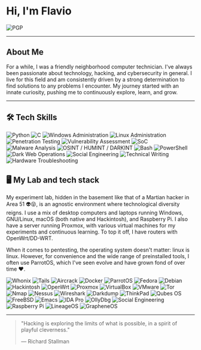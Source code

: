 # Hi, I'm Flavio

![PGP](https://img.shields.io/badge/GPG-F04A749A0DA76B45-6a0dad?style=for-the-badge&logo=gnupg&logoColor=white)

---

## About Me

For a while, I was a friendly neighborhood computer technician. I've always been passionate about technology, hacking, and cybersecurity in general. I live for this field and am consistently driven by a strong determination to find solutions to any problems I encounter. My journey started with an innate curiosity, pushing me to continuously explore, learn, and grow.

---

## 🛠 **Tech Skills**


![Python](https://img.shields.io/badge/Python-6a0dad?style=for-the-badge&logo=python&logoColor=white)
![C](https://img.shields.io/badge/C-6a0dad?style=for-the-badge&logo=cplusplus&logoColor=white)
![Windows Administration](https://img.shields.io/badge/Windows%20Administration-6a0dad?style=for-the-badge&logo=windows&logoColor=white)
![Linux Administration](https://img.shields.io/badge/Linux%20Administration-6a0dad?style=for-the-badge&logo=linux&logoColor=white)
![Penetration Testing](https://img.shields.io/badge/Penetration%20Testing-6a0dad?style=for-the-badge&logo=hackaday&logoColor=white)
![Vulnerability Assessment](https://img.shields.io/badge/Vulnerability%20Assessment-6a0dad?style=for-the-badge&logo=nmap&logoColor=white)
![SoC](https://img.shields.io/badge/Security%20Operations%20Center-6a0dad?style=for-the-badge&logo=shield-check&logoColor=white)
![Malware Analysis](https://img.shields.io/badge/Malware%20Analysis-6a0dad?style=for-the-badge&logo=virustotal&logoColor=white)
![OSINT / HUMINT / DARKINT](https://img.shields.io/badge/OSINT%20%2F%20HUMINT%20%2F%20DARKINT-6a0dad?style=for-the-badge&logo=tor&logoColor=white)
![Bash](https://img.shields.io/badge/Bash-6a0dad?style=for-the-badge&logo=gnu-bash&logoColor=white)
![PowerShell](https://img.shields.io/badge/PowerShell-6a0dad?style=for-the-badge&logo=powershell&logoColor=white)
![Dark Web Operations](https://img.shields.io/badge/Dark%20Web%20Operations-6a0dad?style=for-the-badge&logo=torbrowser&logoColor=white)
![Social Engineering](https://img.shields.io/badge/Social%20Engineering-6a0dad?style=for-the-badge&logo=unknown&logoColor=white) 
![Technical Writing](https://img.shields.io/badge/Technical%20Writing-6a0dad?style=for-the-badge&logo=write-the-docs&logoColor=white)
![Hardware Troubleshooting](https://img.shields.io/badge/Hardware%20Troubleshooting-6a0dad?style=for-the-badge&logo=unknown&logoColor=white)


## 🖥️ **My Lab and tech stack**

My experiment lab, hidden in the basement like that of a Martian hacker in Area 51 👽😝, is an agnostic environment where technological diversity reigns. I use a mix of desktop computers and laptops running Windows, GNU/Linux, macOS (both native and Hackintosh), and Raspberry Pi. I also have a server running Proxmox, with various virtual machines for my experiments and continuous learning. To top it off, I have routers with OpenWrt/DD-WRT.

When it comes to pentesting, the operating system doesn't matter: linux is linux. However, for convenience and the wide range of preinstalled tools, I often use ParrotOS, which I've seen evolve and have grown fond of over time ❤️.

![Whonix](https://img.shields.io/badge/Whonix-6a0dad?style=for-the-badge&logo=whonix&logoColor=white)
![Tails](https://img.shields.io/badge/Tails-6a0dad?style=for-the-badge&logo=tails&logoColor=white)
![Aircrack](https://img.shields.io/badge/Aircrack-6a0dad?style=for-the-badge&logo=aircrack-ng&logoColor=white)
![Docker](https://img.shields.io/badge/Docker-6a0dad?style=for-the-badge&logo=docker&logoColor=white)
![ParrotOS](https://img.shields.io/badge/ParrotOS-6a0dad?style=for-the-badge&logo=parrotsec&logoColor=white)
![Fedora](https://img.shields.io/badge/Fedora-6a0dad?style=for-the-badge&logo=fedora&logoColor=white)
![Debian](https://img.shields.io/badge/Debian-6a0dad?style=for-the-badge&logo=debian&logoColor=white)
![Hackintosh](https://img.shields.io/badge/Hackintosh-6a0dad?style=for-the-badge&logo=apple&logoColor=white)
![OpenWrt](https://img.shields.io/badge/OpenWrt-6a0dad?style=for-the-badge&logo=openwrt&logoColor=white)
![Proxmox](https://img.shields.io/badge/Proxmox-6a0dad?style=for-the-badge&logo=proxmox&logoColor=white)
![VirtualBox](https://img.shields.io/badge/VirtualBox-6a0dad?style=for-the-badge&logo=virtualbox&logoColor=white)
![VMware](https://img.shields.io/badge/VMware-6a0dad?style=for-the-badge&logo=vmware&logoColor=white)
![Tor](https://img.shields.io/badge/Tor-6a0dad?style=for-the-badge&logo=torproject&logoColor=white)
![Nmap](https://img.shields.io/badge/Nmap-6a0dad?style=for-the-badge&logo=nmap&logoColor=white)
![Nessus](https://img.shields.io/badge/Nessus-6a0dad?style=for-the-badge&logo=tenable&logoColor=white)
![Wireshark](https://img.shields.io/badge/Wireshark-6a0dad?style=for-the-badge&logo=wireshark&logoColor=white)
![Darkdump](https://img.shields.io/badge/Darkdump-6a0dad?style=for-the-badge&logo=unknown&logoColor=white) <!-- Replace 'unknown' with the correct logo if available -->
![ThinkPad](https://img.shields.io/badge/ThinkPad-6a0dad?style=for-the-badge&logo=lenovo&logoColor=white)
![Qubes OS](https://img.shields.io/badge/Qubes%20OS-6a0dad?style=for-the-badge&logo=qubes&logoColor=white)
![FreeBSD](https://img.shields.io/badge/FreeBSD-6a0dad?style=for-the-badge&logo=freebsd&logoColor=white)
![Emacs](https://img.shields.io/badge/Emacs-6a0dad?style=for-the-badge&logo=emacs&logoColor=white)
![IDA Pro](https://img.shields.io/badge/IDA%20Pro-6a0dad?style=for-the-badge&logo=unknown&logoColor=white) 
![OllyDbg](https://img.shields.io/badge/OllyDbg-6a0dad?style=for-the-badge&logo=unknown&logoColor=white) 
![Social Engineering](https://img.shields.io/badge/Social%20Engineering-6a0dad?style=for-the-badge&logo=unknown&logoColor=white) 
![Raspberry Pi](https://img.shields.io/badge/Raspberry%20Pi-6a0dad?style=for-the-badge&logo=raspberrypi&logoColor=white)
![LineageOS](https://img.shields.io/badge/LineageOS-6a0dad?style=for-the-badge&logo=lineageos&logoColor=white)
![GrapheneOS](https://img.shields.io/badge/GrapheneOS-6a0dad?style=for-the-badge&logo=unknown&logoColor=white) 

---


> "Hacking is exploring the limits of what is possible, in a spirit of playful cleverness."
> 
> — Richard Stallman